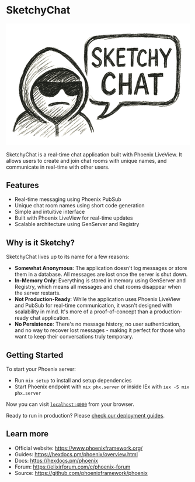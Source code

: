 # SketchyChat

![SketchyChat](sketchychat.png)

SketchyChat is a real-time chat application built with Phoenix LiveView. It allows users to create and join chat rooms with unique names, and communicate in real-time with other users.

## Features

- Real-time messaging using Phoenix PubSub
- Unique chat room names using short code generation
- Simple and intuitive interface
- Built with Phoenix LiveView for real-time updates
- Scalable architecture using GenServer and Registry

## Why is it Sketchy?

SketchyChat lives up to its name for a few reasons:

- **Somewhat Anonymous**: The application doesn't log messages or store them in a database. All messages are lost once the server is shut down.
- **In-Memory Only**: Everything is stored in memory using GenServer and Registry, which means all messages and chat rooms disappear when the server restarts.
- **Not Production-Ready**: While the application uses Phoenix LiveView and PubSub for real-time communication, it wasn't designed with scalability in mind. It's more of a proof-of-concept than a production-ready chat application.
- **No Persistence**: There's no message history, no user authentication, and no way to recover lost messages - making it perfect for those who want to keep their conversations truly temporary.

## Getting Started

To start your Phoenix server:

- Run `mix setup` to install and setup dependencies
- Start Phoenix endpoint with `mix phx.server` or inside IEx with `iex -S mix phx.server`

Now you can visit [`localhost:4000`](http://localhost:4000) from your browser.

Ready to run in production? Please [check our deployment guides](https://hexdocs.pm/phoenix/deployment.html).

## Learn more

- Official website: https://www.phoenixframework.org/
- Guides: https://hexdocs.pm/phoenix/overview.html
- Docs: https://hexdocs.pm/phoenix
- Forum: https://elixirforum.com/c/phoenix-forum
- Source: https://github.com/phoenixframework/phoenix
